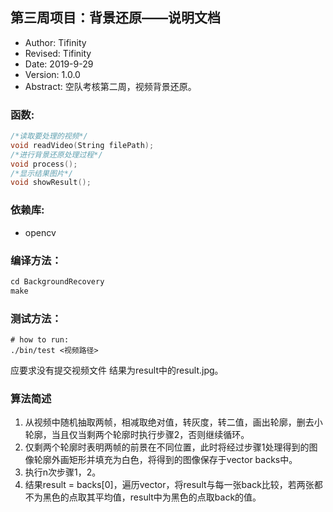 
## 第三周项目：背景还原——说明文档

- Author: Tifinity
- Revised: Tifinity
- Date: 2019-9-29
- Version: 1.0.0
- Abstract: 空队考核第二周，视频背景还原。

### 函数:

```c++
/*读取要处理的视频*/
void readVideo(String filePath);
/*进行背景还原处理过程*/
void process();
/*显示结果图片*/
void showResult();
```

### 依赖库:

- opencv

### 编译方法：

~~~s
cd BackgroundRecovery
make
~~~

### 测试方法：

~~~
# how to run:
./bin/test <视频路径>
~~~

应要求没有提交视频文件
结果为result中的result.jpg。

### 算法简述

1. 从视频中随机抽取两帧，相减取绝对值，转灰度，转二值，画出轮廓，删去小轮廓，当且仅当剩两个轮廓时执行步骤2，否则继续循环。
2. 仅剩两个轮廓时表明两帧的前景在不同位置，此时将经过步骤1处理得到的图像轮廓外画矩形并填充为白色，将得到的图像保存于vector backs中。
3. 执行n次步骤1，2。
4. 结果result = backs[0]，遍历vector，将result与每一张back比较，若两张都不为黑色的点取其平均值，result中为黑色的点取back的值。
